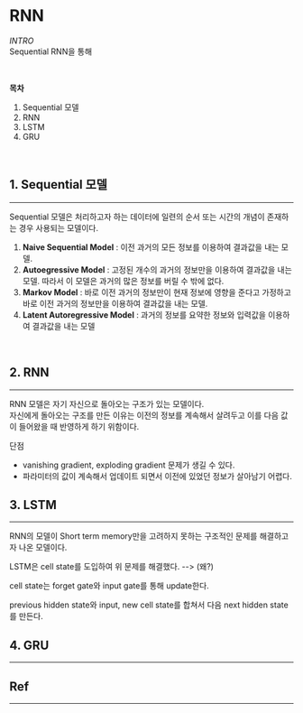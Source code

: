 # RNN

*INTRO*   
Sequential RNN을 통해 

<br>    

__목차__  
1. Sequential 모델  
2. RNN
3. LSTM
4. GRU

<br>  

## 1. Sequential 모델
___

Sequential 모델은 처리하고자 하는 데이터에 일련의 순서 또는 시간의 개념이 존재하는 경우 사용되는 모델이다.  


1. __Naive Sequential Model__ : 이전 과거의 모든 정보를 이용하여 결과값을 내는 모델. 
2. __Autoegressive Model__ : 고정된 개수의 과거의 정보만을 이용하여 결과값을 내는 모델. 따라서 이 모델은 과거의 많은 정보를 버릴 수 밖에 없다.  
3. __Markov Model__ : 바로 이전 과거의 정보만이 현재 정보에 영향을 준다고 가정하고 바로 이전 과거의 정보만을 이용하여 결과값을 내는 모델.  
4. __Latent Autoregressive Model__ : 과거의 정보를 요약한 정보와 입력값을 이용하여 결과값을 내는 모델  

<br>  

## 2. RNN
___
RNN 모델은 자기 자신으로 돌아오는 구조가 있는 모델이다.  
자신에게 돌아오는 구조를 만든 이유는 이전의 정보를 계속해서 살려두고 이를 다음 값이 들어왔을 때 반영하게 하기 위함이다.  


단점
- vanishing gradient, exploding gradient 문제가 생길 수 있다.  
- 파라미터의 값이 계속해서 업데이트 되면서 이전에 있었던 정보가 살아남기 어렵다.  

## 3. LSTM
___
RNN의 모델이 Short term memory만을 고려하지 못하는 구조적인 문제를 해결하고자 나온 모델이다.   

LSTM은 cell state를 도입하여 위 문제를 해결했다. --> (왜?)  

cell state는 forget gate와 input gate를 통해 update한다.  

previous hidden state와 input, new cell state를 합쳐서 다음 next hidden state를 만든다.  

## 4. GRU
___


## Ref
---